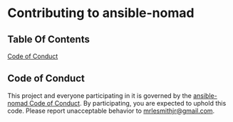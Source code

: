 # Contributing to ansible-nomad

## Table Of Contents

[Code of Conduct](#code-of-conduct)

## Code of Conduct

This project and everyone participating in it is governed by the [ansible-nomad Code of Conduct](CODE_OF_CONDUCT.md). By participating, you are expected to uphold this code. Please report unacceptable behavior to [mrlesmithjr@gmail.com](mailto:mrlesmithjr@gmail.com).
